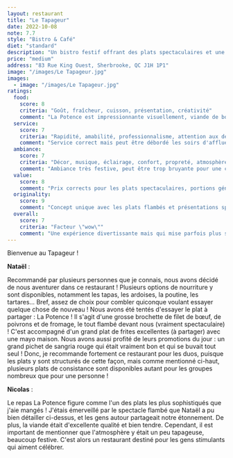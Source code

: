 ```yaml
---
layout: restaurant
title: "Le Tapageur"
date: 2022-10-08
note: 7.7
style: "Bistro & Café"
diet: "standard"
description: "Un bistro festif offrant des plats spectaculaires et une ambiance vivante, parfait pour les célébrations"
price: "medium"
address: "83 Rue King Ouest, Sherbrooke, QC J1H 1P1"
image: "/images/Le Tapageur.jpg"
images:
  - image: "/images/Le Tapageur.jpg"
ratings:
  food:
    score: 8
    criteria: "Goût, fraîcheur, cuisson, présentation, créativité"
    comment: "La Potence est impressionnante visuellement, viande de bonne qualité mais certains accompagnements manquent de finesse."
  service:
    score: 7
    criteria: "Rapidité, amabilité, professionnalisme, attention aux détails"
    comment: "Service correct mais peut être débordé les soirs d'affluence, temps d'attente parfois long."
  ambiance:
    score: 7
    criteria: "Décor, musique, éclairage, confort, propreté, atmosphère générale"
    comment: "Ambiance très festive, peut être trop bruyante pour une conversation normale. Décor intéressant."
  value:
    score: 8
    comment: "Prix corrects pour les plats spectaculaires, portions généreuses mais certains cocktails chers."
  originality:
    score: 9
    comment: "Concept unique avec les plats flambés et présentations spectaculaires."
  overall:
    score: 7
    criteria: "Facteur \"wow\""
    comment: "Une expérience divertissante mais qui mise parfois plus sur le spectacle que sur la finesse culinaire."
---
```


Bienvenue au Tapageur !

**Nataël** :

Recommandé par plusieurs personnes que je connais, nous avons décidé de nous aventurer dans ce restaurant ! Plusieurs options de nourriture y sont disponibles, notamment les tapas, les ardoises, la poutine, les tartares… Bref, assez de choix pour combler quiconque voulant essayer quelque chose de nouveau ! Nous avons été tentés d'essayer le plat à partager : La Potence ! Il s'agit d'une grosse brochette de filet de bœuf, de poivrons et de fromage, le tout flambé devant nous (vraiment spectaculaire) ! C'est accompagné d'un grand plat de frites excellentes (à partager) avec une mayo maison. Nous avons aussi profité de leurs promotions du jour : un grand pichet de sangria rouge qui était vraiment bon et qui se buvait tout seul ! Donc, je recommande fortement ce restaurant pour les duos, puisque les plats y sont structurés de cette façon, mais comme mentionné ci-haut, plusieurs plats de consistance sont disponibles autant pour les groupes nombreux que pour une personne !

**Nicolas** :

Le repas La Potence figure comme l'un des plats les plus sophistiqués que j'aie mangés ! J'étais émerveillé par le spectacle flambé que Nataël a pu bien détailler ci-dessus, et les gens autour partageait notre étonnement. De plus, la viande était d'excellente qualité et bien tendre. Cependant, il est important de mentionner que l'atmosphère y était un peu tapageuse, beaucoup festive. C'est alors un restaurant destiné pour les gens stimulants qui aiment célébrer. 